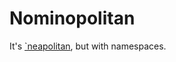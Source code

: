 # Nominopolitan

It's [`neapolitan](https://github.com/carltongibson/neapolitan/tree/main), but with namespaces.
